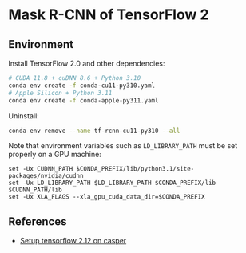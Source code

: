 # Mask R-CNN of TensorFlow 2

## Environment

Install TensorFlow 2.0 and other dependencies:

```bash
# CUDA 11.8 + cuDNN 8.6 + Python 3.10
conda env create -f conda-cu11-py310.yaml
# Apple Silicon + Python 3.11
conda env create -f conda-apple-py311.yaml
```

Uninstall:

```bash
conda env remove --name tf-rcnn-cu11-py310 --all
```

Note that environment variables such as `LD_LIBRARY_PATH` must be set properly
on a GPU machine:

```fish
set -Ux CUDNN_PATH $CONDA_PREFIX/lib/python3.1/site-packages/nvidia/cudnn
set -Ux LD_LIBRARY_PATH $LD_LIBRARY_PATH $CONDA_PREFIX/lib $CUDNN_PATH/lib
set -Ux XLA_FLAGS --xla_gpu_cuda_data_dir=$CONDA_PREFIX
```

## References

- [Setup tensorflow 2.12 on casper](https://github.com/NCAR/casper_tensorflow_gpu)
